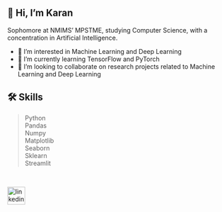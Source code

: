 ## 👋 Hi, I’m Karan 

Sophomore at NMIMS’ MPSTME, studying Computer Science, with a concentration in Artificial Intelligence.

- 👀 I’m interested in Machine Learning and Deep Learning 
- 🌱 I’m currently learning TensorFlow and PyTorch
- 👯 I’m looking to collaborate on research projects related to Machine Learning and Deep Learning

## 🛠️ Skills
> Python <br>
> Pandas <br>
> Numpy <br>
> Matplotlib <br>
> Seaborn <br>
> Sklearn <br>
> Streamlit <br>

<br>
<!---
Karan-Manikani/Karan-Manikani is a ✨ special ✨ repository because its `README.md` (this file) appears on your GitHub profile.
You can click the Preview link to take a look at your changes.
--->

[<img src='https://cdn-icons-png.flaticon.com/512/174/174857.png' alt='linkedin' height='40'>](https://www.linkedin.com/in/karan-manikani/) 
